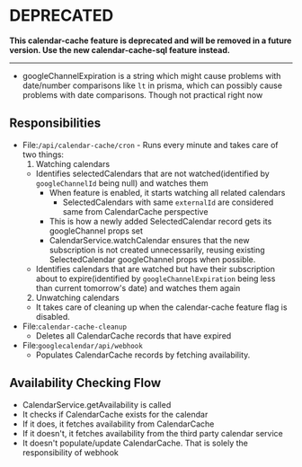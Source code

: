 # DEPRECATED

**This calendar-cache feature is deprecated and will be removed in a future version. Use the new calendar-cache-sql feature instead.**

---

- googleChannelExpiration is a string which might cause problems with date/number comparisons like `lt` in prisma, which can possibly cause problems with date comparisons. Though not practical right now

## Responsibilities

- File:`/api/calendar-cache/cron` - Runs every minute and takes care of two things:
  1. Watching calendars
  - Identifies selectedCalendars that are not watched(identified by `googleChannelId` being null) and watches them
    - When feature is enabled, it starts watching all related calendars
      - SelectedCalendars with same `externalId` are considered same from CalendarCache perspective
    - This is how a newly added SelectedCalendar record gets its googleChannel props set
    - CalendarService.watchCalendar ensures that the new subscription is not created unnecessarily, reusing existing SelectedCalendar googleChannel props when possible.
  - Identifies calendars that are watched but have their subscription about to expire(identified by `googleChannelExpiration` being less than current tomorrow's date) and watches them again
  2. Unwatching calendars
  - It takes care of cleaning up when the calendar-cache feature flag is disabled.
- File:`calendar-cache-cleanup`
  - Deletes all CalendarCache records that have expired
- File:`googlecalendar/api/webhook`
  - Populates CalendarCache records by fetching availability.

## Availability Checking Flow

- CalendarService.getAvailability is called
- It checks if CalendarCache exists for the calendar
- If it does, it fetches availability from CalendarCache
- If it doesn't, it fetches availability from the third party calendar service
- It doesn't populate/update CalendarCache. That is solely the responsibility of webhook
